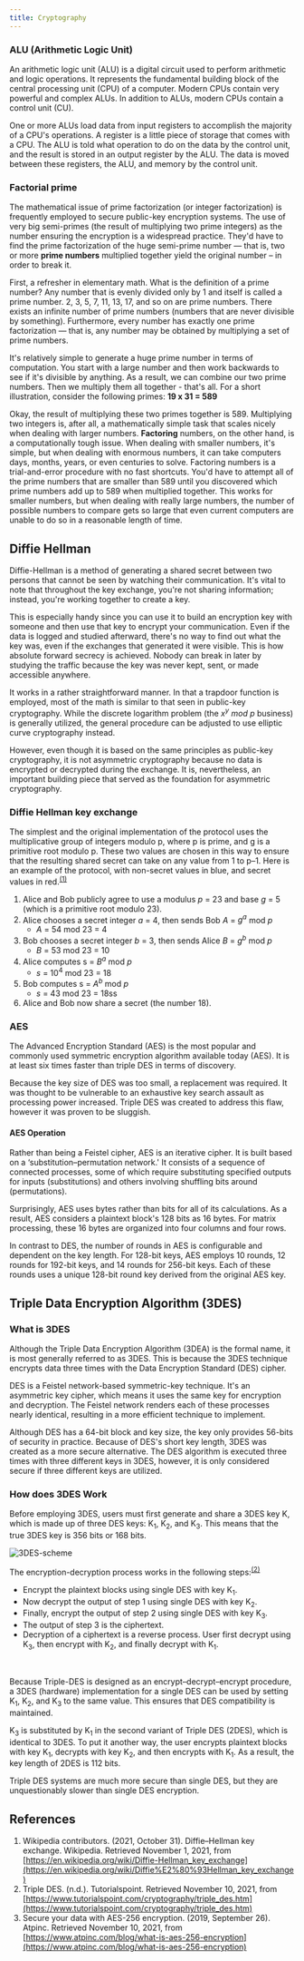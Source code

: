 ```yaml
---
title: Cryptography
---
```


### ALU (Arithmetic Logic Unit)

An arithmetic logic unit (ALU) is a digital circuit used to perform arithmetic and logic operations. It represents the fundamental building block of the central processing unit (CPU) of a computer. Modern CPUs contain very powerful and complex ALUs. In addition to ALUs, modern CPUs contain a control unit (CU).

One or more ALUs load data from input registers to accomplish the majority of a CPU's operations. A register is a little piece of storage that comes with a CPU. The ALU is told what operation to do on the data by the control unit, and the result is stored in an output register by the ALU. The data is moved between these registers, the ALU, and memory by the control unit.

### Factorial prime

The mathematical issue of prime factorization (or integer factorization) is frequently employed to secure public-key encryption systems. The use of very big semi-primes (the result of multiplying two prime integers) as the number ensuring the encryption is a widespread practice. They'd have to find the prime factorization of the huge semi-prime number — that is, two or more **prime numbers** multiplied together yield the original number – in order to break it.

First, a refresher in elementary math. What is the definition of a prime number? Any number that is evenly divided only by 1 and itself is called a prime number. 2, 3, 5, 7, 11, 13, 17, and so on are prime numbers. There exists an infinite number of prime numbers (numbers that are never divisible by something). Furthermore, every number has exactly one prime factorization — that is, any number may be obtained by multiplying a set of prime numbers.

It's relatively simple to generate a huge prime number in terms of computation. You start with a large number and then work backwards to see if it's divisible by anything. As a result, we can combine our two prime numbers. Then we multiply them all together - that's all. For a short illustration, consider the following primes:  **19 x 31 = 589**

Okay, the result of multiplying these two primes together is 589. Multiplying two integers is, after all, a mathematically simple task that scales nicely when dealing with larger numbers. **Factoring** numbers, on the other hand, is a computationally tough issue. When dealing with smaller numbers, it's simple, but when dealing with enormous numbers, it can take computers days, months, years, or even centuries to solve. Factoring numbers is a trial-and-error procedure with no fast shortcuts. You'd have to attempt all of the prime numbers that are smaller than 589 until you discovered which prime numbers add up to 589 when multiplied together. This works for smaller numbers, but when dealing with really large numbers, the number of possible numbers to compare gets so large that even current computers are unable to do so in a reasonable length of time.

## Diffie Hellman

Diffie-Hellman is a method of generating a shared secret between two persons that cannot be seen by watching their communication. It's vital to note that throughout the key exchange, you're not sharing information; instead, you're working together to create a key.

This is especially handy since you can use it to build an encryption key with someone and then use that key to encrypt your communication. Even if the data is logged and studied afterward, there's no way to find out what the key was, even if the exchanges that generated it were visible. This is how absolute forward secrecy is achieved. Nobody can break in later by studying the traffic because the key was never kept, sent, or made accessible anywhere.

It works in a rather straightforward manner. In that a trapdoor function is employed, most of the math is similar to that seen in public-key cryptography. While the discrete logarithm problem (the *x<sup>y</sup> mod p* business) is generally utilized, the general procedure can be adjusted to use elliptic curve cryptography instead.

However, even though it is based on the same principles as public-key cryptography, it is not asymmetric cryptography because no data is encrypted or decrypted during the exchange. It is, nevertheless, an important building piece that served as the foundation for asymmetric cryptography.

### Diffie Hellman key exchange

The simplest and the original implementation of the protocol uses the multiplicative group of integers modulo p, where p is prime, and g is a primitive root modulo p. These two values are chosen in this way to ensure that the resulting shared secret can take on any value from 1 to p–1. Here is an example of the protocol, with non-secret values in blue, and secret values in red.<sup>[(1)](#references)</sup>

1. Alice and Bob publicly agree to use a modulus *p* = 23 and base *g* = 5 (which is a primitive root modulo 23).
2. Alice chooses a secret integer *a* = 4, then sends Bob *A* = *g<sup>a</sup>* mod *p*
    - *A* = 54 mod 23 = 4
3. Bob chooses a secret integer *b* = 3, then sends Alice *B* = *g<sup>b</sup>* mod *p*
    - *B* = 53 mod 23 = 10
4. Alice computes s = *B<sup>a</sup>* mod *p*
    - *s* = 10<sup>4</sup> mod 23 = 18
5. Bob computes s = *A<sup>b</sup>* mod *p*
    - *s* = 43 mod 23 = 18ss
6. Alice and Bob now share a secret (the number 18).

### AES

The Advanced Encryption Standard (AES) is the most popular and commonly used symmetric encryption algorithm available today (AES). It is at least six times faster than triple DES in terms of discovery.

Because the key size of DES was too small, a replacement was required. It was thought to be vulnerable to an exhaustive key search assault as processing power increased. Triple DES was created to address this flaw, however it was proven to be sluggish.

#### AES Operation

Rather than being a Feistel cipher, AES is an iterative cipher. It is built based on a ‘substitution–permutation network.' It consists of a sequence of connected processes, some of which require substituting specified outputs for inputs (substitutions) and others involving shuffling bits around (permutations).

Surprisingly, AES uses bytes rather than bits for all of its calculations. As a result, AES considers a plaintext block's 128 bits as 16 bytes. For matrix processing, these 16 bytes are organized into four columns and four rows.

In contrast to DES, the number of rounds in AES is configurable and dependent on the key length. For 128-bit keys, AES employs 10 rounds, 12 rounds for 192-bit keys, and 14 rounds for 256-bit keys. Each of these rounds uses a unique 128-bit round key derived from the original AES key.

## Triple Data Encryption Algorithm (3DES)

### What is 3DES

Although the Triple Data Encryption Algorithm (3DEA) is the formal name, it is most generally referred to as 3DES. This is because the 3DES technique encrypts data three times with the Data Encryption Standard (DES) cipher.

DES is a Feistel network-based symmetric-key technique. It's an asymmetric key cipher, which means it uses the same key for encryption and decryption. The Feistel network renders each of these processes nearly identical, resulting in a more efficient technique to implement.

Although DES has a 64-bit block and key size, the key only provides 56-bits of security in practice. Because of DES's short key length, 3DES was created as a more secure alternative. The DES algorithm is executed three times with three different keys in 3DES, however, it is only considered secure if three different keys are utilized.

### How does 3DES Work

Before employing 3DES, users must first generate and share a 3DES key K, which is made up of three DES keys: K<sub>1</sub>, K<sub>2</sub>, and K<sub>3</sub>. This means that the true 3DES key is 356 bits or 168 bits.

![3DES-scheme](/image/article_img/3des_encryption_scheme.webp '3DES encryption scheme visualization')

The encryption-decryption process works in the following steps:<sup>[(2)](#references)</sup>

- Encrypt the plaintext blocks using single DES with key K<sub>1</sub>.
- Now decrypt the output of step 1 using single DES with key K<sub>2</sub>.
- Finally, encrypt the output of step 2 using single DES with key K<sub>3</sub>.
- The output of step 3 is the ciphertext.
- Decryption of a ciphertext is a reverse process. User first decrypt using K<sub>3</sub>, then encrypt with K<sub>2</sub>, and finally decrypt with K<sub>1</sub>.
<br/>

Because Triple-DES is designed as an encrypt–decrypt–encrypt procedure, a 3DES (hardware) implementation for a single DES can be used by setting K<sub>1</sub>, K<sub>2</sub>, and K<sub>3</sub> to the same value. This ensures that DES compatibility is maintained.

K<sub>3</sub> is substituted by K<sub>1</sub> in the second variant of Triple DES (2DES), which is identical to 3DES. To put it another way, the user encrypts plaintext blocks with key K<sub>1</sub>, decrypts with key K<sub>2</sub>, and then encrypts with K<sub>1</sub>. As a result, the key length of 2DES is 112 bits.

Triple DES systems are much more secure than single DES, but they are unquestionably slower than single DES encryption.

## References

1. Wikipedia contributors. (2021, October 31). Diffie–Hellman key exchange. Wikipedia. Retrieved November 1, 2021, from [https://en.wikipedia.org/wiki/Diffie-Hellman_key_exchange](https://en.wikipedia.org/wiki/Diffie%E2%80%93Hellman_key_exchange)
2. Triple DES. (n.d.). Tutorialspoint. Retrieved November 10, 2021, from [https://www.tutorialspoint.com/cryptography/triple_des.htm](https://www.tutorialspoint.com/cryptography/triple_des.htm)
3. Secure your data with AES-256 encryption. (2019, September 26). Atpinc. Retrieved November 10, 2021, from [https://www.atpinc.com/blog/what-is-aes-256-encryption](https://www.atpinc.com/blog/what-is-aes-256-encryption)